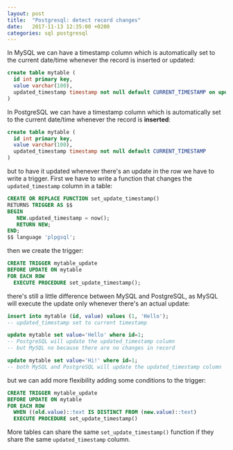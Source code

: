 ```yaml
---
layout: post
title:  "Postgresql: detect record changes"
date:   2017-11-13 12:35:00 +0200
categories: sql postgresql
---
```

In MySQL we can have a timestamp column which is automatically set to the current date/time whenever the record is inserted or updated:

````sql
create table mytable (
  id int primary key,
  value varchar(100),
  updated_timestamp timestamp not null default CURRENT_TIMESTAMP on update CURRENT_TIMESTAMP
)
````

In PostgreSQL we can have a timestamp column which is automatically set to the current date/time whenever the record is **inserted**:

````sql
create table mytable (
  id int primary key,
  value varchar(100),
  updated_timestamp timestamp not null default CURRENT_TIMESTAMP
)
````

but to have it updated whenever there's an update in the row we have to write a trigger. First we have to write a function that changes
the `updated_timestamp` column in a table:

````sql
CREATE OR REPLACE FUNCTION set_update_timestamp()
RETURNS TRIGGER AS $$
BEGIN
   NEW.updated_timestamp = now(); 
   RETURN NEW;
END;
$$ language 'plpgsql';
````

then we create the trigger:

````sql
CREATE TRIGGER mytable_update
BEFORE UPDATE ON mytable
FOR EACH ROW
  EXECUTE PROCEDURE set_update_timestamp();
````

there's still a little difference between MySQL and PostgreSQL, as MySQL will execute the update only whenever there's an actual update:

```sql
insert into mytable (id, value) values (1, 'Hello');
-- updated_timestamp set to current timestamp

update mytable set value='Hello' where id=1;
-- PostgreSQL will update the updated_timestamp column
-- but MySQL no because there are no changes in record

update mytable set value='Hi!' where id=1;
-- both MySQL and PostgreSQL will update the updated_timestamp column
````

but we can add more flexibility adding some conditions to the trigger:

````sql
CREATE TRIGGER mytable_update
BEFORE UPDATE ON mytable
FOR EACH ROW
  WHEN ((old.value)::text IS DISTINCT FROM (new.value)::text)
  EXECUTE PROCEDURE set_update_timestamp()
````

More tables can share the same `set_update_timestamp()` function if they share the same `updated_timestamp` column.